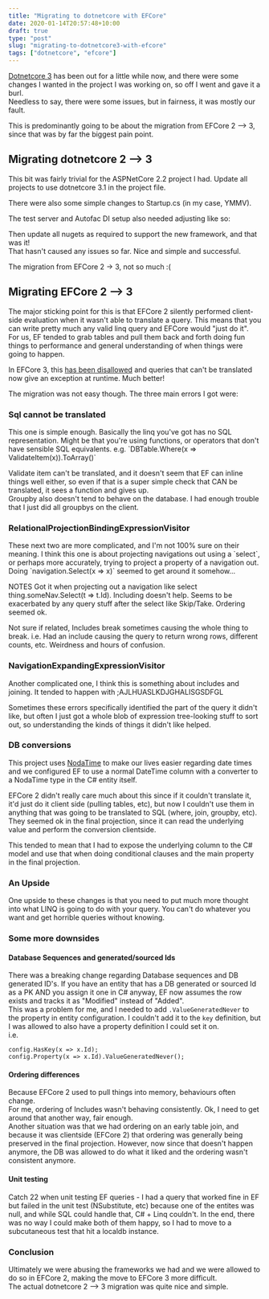 ```yaml
---
title: "Migrating to dotnetcore with EFCore"
date: 2020-01-14T20:57:48+10:00
draft: true
type: "post"
slug: "migrating-to-dotnetcore3-with-efcore"
tags: ["dotnetcore", "efcore"]
---
```


[Dotnetcore 3](https://docs.microsoft.com/en-us/dotnet/core/whats-new/dotnet-core-3-0) has been out for a little while now, and there were some changes I wanted in the project I was working on, so off I went and gave it a burl.   
Needless to say, there were some issues, but in fairness, it was mostly our fault.  

<!--more-->  

This is predominantly going to be about the migration from EFCore 2 --> 3, since that was by far the biggest pain point.  

## Migrating dotnetcore 2 --> 3
This bit was fairly trivial for the ASPNetCore 2.2 project I had. Update all projects to use dotnetcore 3.1 in the project file.  
<SCREENSHOT>

There were also some simple changes to Startup.cs (in my case, YMMV).
<SCREENSHOT>

The test server and Autofac DI setup also needed adjusting like so:
<SCREENSHOT>

Then update all nugets as required to support the new framework, and that was it!  
That hasn't caused any issues so far. Nice and simple and successful.  

The migration from EFCore 2 -> 3, not so much :(

## Migrating EFCore 2 --> 3
The major sticking point for this is that EFCore 2 silently performed client-side evaluation when it wasn't able to translate a query. This means that you can write pretty much any valid linq query and EFCore would "just do it".  
For us, EF tended to grab tables and pull them back and forth doing fun things to performance and general understanding of when things were going to happen.  

In EFCore 3, this [has been disallowed](https://docs.microsoft.com/en-us/ef/core/what-is-new/ef-core-3.0/breaking-changes#linq-queries-are-no-longer-evaluated-on-the-client) and queries that can't be translated now give an exception at runtime. Much better!  

The migration was not easy though. The three main errors I got were:   
### Sql cannot be translated
<SCREENSHOT>  
This one is simple enough. Basically the linq you've got has no SQL representation. Might be that you're using functions, or operators that don't have sensible SQL equivalents.  
e.g. `DBTable<type>.Where(x => ValidateItem(x)).ToArray()`  

Validate item can't be translated, and it doesn't seem that EF can inline things well either, so even if that is a super simple check that CAN be translated, it sees a function and gives up.  
Groupby also doesn't tend to behave on the database. I had enough trouble that I just did all groupbys on the client.  

### RelationalProjectionBindingExpressionVisitor
<SCREENSHOT>
These next two are more complicated, and I'm not 100% sure on their meaning.  
I think this one is about projecting navigations out using a `select`, or perhaps more accurately, trying to project a property of a navigation out.  
Doing `navigation.Select(x => x)` seemed to get around it somehow...   

NOTES
Got it when projecting out a navigation like select thing.someNav.Select(t => t.Id). Including doesn't help. Seems to be exacerbated by any query stuff after the select like Skip/Take. Ordering seemed ok.

Not sure if related, Includes break sometimes causing the whole thing to break. i.e. Had an include causing the query to return wrong rows, different counts, etc. Weirdness and hours of confusion.


### NavigationExpandingExpressionVisitor
<SCREENSHOT>
Another complicated one, I think this is something about includes and joining.  
It tended to happen with ;AJLHUASLKDJGHALISGSDFGL


Sometimes these errors specifically identified the part of the query it didn't like, but often I just got a whole blob of expression tree-looking stuff to sort out, so understanding the kinds of things it didn't like helped.    

### DB conversions
This project uses [NodaTime](https://nodatime.org/) to make our lives easier regarding date times and we configured EF to use a normal DateTime column with a converter to a NodaTime type in the C# entity itself.  

EFCore 2 didn't really care much about this since if it couldn't translate it, it'd just do it client side (pulling tables, etc), but now I couldn't use them in anything that was going to be translated to SQL (where, join, groupby, etc).
They seemed ok in the final projection, since it can read the underlying value and perform the conversion clientside.  

This tended to mean that I had to expose the underlying column to the C# model and use that when doing conditional clauses and the main property in the final projection.  

### An Upside  
One upside to these changes is that you need to put much more thought into what LINQ is going to do with your query. You can't do whatever you want and get horrible queries without knowing.


### Some more downsides  
#### Database Sequences and generated/sourced Ids
There was a breaking change regarding Database sequences and DB generated ID's. If you have an entity that has a DB generated or sourced Id as a PK AND you assign it one in C# anyway, EF now assumes the row exists and tracks it as "Modified" instead of "Added".  
This was a problem for me, and I needed to add `.ValueGeneratedNever` to the property in entity configuration. I couldn't add it to the `key` definition, but I was allowed to also have a property definition I could set it on.  
i.e.  
```
config.HasKey(x => x.Id);
config.Property(x => x.Id).ValueGeneratedNever();
```

#### Ordering differences
Because EFCore 2 used to pull things into memory, behaviours often change.  
For me, ordering of Includes wasn't behaving consistently. Ok, I need to get around that another way, fair enough.  
Another situation was that we had ordering on an early table join, and because it was clientside (EFCore 2) that ordering was generally being preserved in the final projection. However, now since that doesn't happen anymore, the DB was allowed to do what it liked and the ordering wasn't consistent anymore.  

#### Unit testing
Catch 22 when unit testing EF queries - I had a query that worked fine in EF but failed in the unit test (NSubstitute, etc) because one of the entites  was null, and while SQL could handle that, C# + Linq couldn't.
In the end, there was no way I could make both of them happy, so I had to move to a subcutaneous test that hit a localdb instance.  

### Conclusion
Ultimately we were abusing the frameworks we had and we were allowed to do so in EFCore 2, making the move to EFCore 3 more difficult.  
The actual dotnetcore 2 --> 3 migration was quite nice and simple.  




